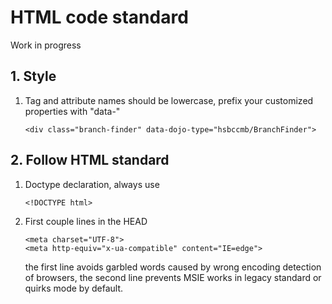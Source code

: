 # HTML code standard
Work in progress

## 1. Style
1. Tag and attribute names should be lowercase, prefix your customized properties with "data-"
    
    ```
    <div class="branch-finder" data-dojo-type="hsbccmb/BranchFinder">
    ```

## 2. Follow HTML standard
1. Doctype declaration, always use
    
    ```
    <!DOCTYPE html>
    ```
2. First couple lines in the HEAD
    
    ```
    <meta charset="UTF-8">
    <meta http-equiv="x-ua-compatible" content="IE=edge">
    ```

    the first line avoids garbled words caused by wrong encoding detection of browsers,
    the second line prevents MSIE works in legacy standard or quirks mode by default.

